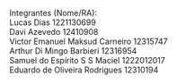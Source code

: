 Integrantes (Nome/RA):<br>
Lucas Dias 1221130699<br>
Davi Azevedo 12410908<br>
Victor Emanuel Maksud Carneiro 12315747<br>
Arthur Di Mingo Barbieri 12316954<br>
Samuel do Espírito S S Maciel 1222012017<br>
Eduardo de Oliveira Rodrigues 12310194
